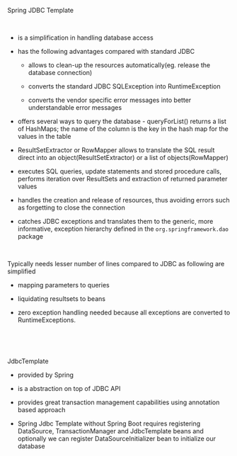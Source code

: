 Spring JDBC Template

 

-   is a simplification in handling database access

-   has the following advantages compared with standard JDBC

    -   allows to clean-up the resources automatically(eg. release the database
        connection)

    -   converts the standard JDBC SQLException into RuntimeException

    -   converts the vendor specific error messages into better understandable
        error messages

-   offers several ways to query the database - queryForList() returns a list of
    HashMaps; the name of the column is the key in the hash map for the values
    in the table

-   ResultSetExtractor or RowMapper allows to translate the SQL result direct
    into an object(ResultSetExtractor) or a list of objects(RowMapper)

-   executes SQL queries, update statements and stored procedure calls, performs
    iteration over ResultSets and extraction of returned parameter values

-   handles the creation and release of resources, thus avoiding errors such as
    forgetting to close the connection

-   catches JDBC exceptions and translates them to the generic, more
    informative, exception hierarchy defined in the `org.springframework.dao`
    package

 

Typically needs lesser number of lines compared to JDBC as following are
simplified

-   mapping parameters to queries

-   liquidating resultsets to beans

-   zero exception handling needed because all exceptions are converted to
    RuntimeExceptions.

 

 

JdbcTemplate

-   provided by Spring

-   is a abstraction on top of JDBC API

-   provides great transaction management capabilities using annotation based
    approach

-   Spring Jdbc Template without Spring Boot requires registering DataSource,
    TransactionManager and JdbcTemplate beans and optionally we can register
    DataSourceInitializer bean to initialize our database
